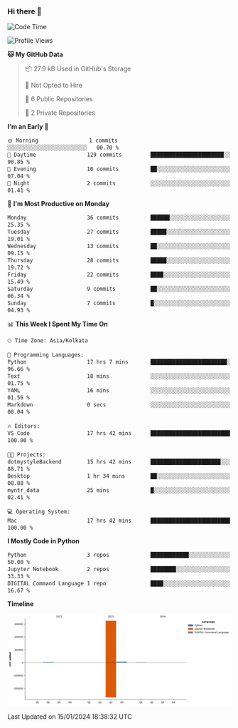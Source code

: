 ### Hi there 👋
<!--START_SECTION:waka-->
![Code Time](http://img.shields.io/badge/Code%20Time-17%20hrs%2054%20mins-blue)

![Profile Views](http://img.shields.io/badge/Profile%20Views-188-blue)

**🐱 My GitHub Data** 

> 📦 27.9 kB Used in GitHub's Storage 
 > 
> 🚫 Not Opted to Hire
 > 
> 📜 6 Public Repositories 
 > 
> 🔑 2 Private Repositories 
 > 
**I'm an Early 🐤** 

```text
🌞 Morning                1 commits           ░░░░░░░░░░░░░░░░░░░░░░░░░   00.70 % 
🌆 Daytime                129 commits         ███████████████████████░░   90.85 % 
🌃 Evening                10 commits          ██░░░░░░░░░░░░░░░░░░░░░░░   07.04 % 
🌙 Night                  2 commits           ░░░░░░░░░░░░░░░░░░░░░░░░░   01.41 % 
```
📅 **I'm Most Productive on Monday** 

```text
Monday                   36 commits          ██████░░░░░░░░░░░░░░░░░░░   25.35 % 
Tuesday                  27 commits          █████░░░░░░░░░░░░░░░░░░░░   19.01 % 
Wednesday                13 commits          ██░░░░░░░░░░░░░░░░░░░░░░░   09.15 % 
Thursday                 28 commits          █████░░░░░░░░░░░░░░░░░░░░   19.72 % 
Friday                   22 commits          ████░░░░░░░░░░░░░░░░░░░░░   15.49 % 
Saturday                 9 commits           ██░░░░░░░░░░░░░░░░░░░░░░░   06.34 % 
Sunday                   7 commits           █░░░░░░░░░░░░░░░░░░░░░░░░   04.93 % 
```


📊 **This Week I Spent My Time On** 

```text
🕑︎ Time Zone: Asia/Kolkata

💬 Programming Languages: 
Python                   17 hrs 7 mins       ████████████████████████░   96.66 % 
Text                     18 mins             ░░░░░░░░░░░░░░░░░░░░░░░░░   01.75 % 
YAML                     16 mins             ░░░░░░░░░░░░░░░░░░░░░░░░░   01.56 % 
Markdown                 0 secs              ░░░░░░░░░░░░░░░░░░░░░░░░░   00.04 % 

🔥 Editors: 
VS Code                  17 hrs 42 mins      █████████████████████████   100.00 % 

🐱‍💻 Projects: 
dotmystyleBackend        15 hrs 42 mins      ██████████████████████░░░   88.71 % 
Desktop                  1 hr 34 mins        ██░░░░░░░░░░░░░░░░░░░░░░░   08.88 % 
myntr_data               25 mins             █░░░░░░░░░░░░░░░░░░░░░░░░   02.41 % 

💻 Operating System: 
Mac                      17 hrs 42 mins      █████████████████████████   100.00 % 
```

**I Mostly Code in Python** 

```text
Python                   3 repos             ████████████░░░░░░░░░░░░░   50.00 % 
Jupyter Notebook         2 repos             ████████░░░░░░░░░░░░░░░░░   33.33 % 
DIGITAL Command Language 1 repo              ████░░░░░░░░░░░░░░░░░░░░░   16.67 % 
```



**Timeline**

![Lines of Code chart](https://raw.githubusercontent.com/Karishma1510/Karishma1510/main/assets/bar_graph.png)


 Last Updated on 15/01/2024 18:38:32 UTC
<!--END_SECTION:waka-->
